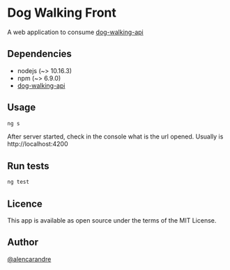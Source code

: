 # Dog Walking Front

A web application to consume [dog-walking-api](https://github.com/alencarandre/dog-walking-api)

## Dependencies

* nodejs (~> 10.16.3)
* npm (~> 6.9.0)
* [dog-walking-api](https://github.com/alencarandre/dog-walking-api)

## Usage

```sh
ng s
```

After server started, check in the console what is the url opened. Usually is http://localhost:4200

## Run tests

```sh
ng test
```

## Licence

This app is available as open source under the terms of the MIT License.

## Author

[@alencarandre](https://github.com/alencarandre)
